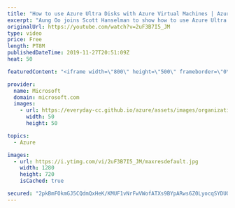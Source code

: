```yaml
---
title: "How to use Azure Ultra Disks with Azure Virtual Machines | Azure Friday"
excerpt: "Aung Oo joins Scott Hanselman to show how to use Azure Ultra Disks. Ultra Disk is a new Managed Disks offering that delivers unprecedented and extremely scalable performance with sub-millisecond latency for the most demanding Azure Virtual Machines and container workloads.  2:00 - Demo  Using Azure ultra"
originalUrl: https://youtube.com/watch?v=2uF3B7I5_JM
type: video
price: Free
length: PT8M
publishedDateTime: 2019-11-27T20:51:09Z
heat: 50

featuredContent: "<iframe width=\"800\" height=\"500\" frameborder=\"0\" src=\"https://www.youtube.com/embed/2uF3B7I5_JM\" allow=\"accelerometer; autoplay; encrypted-media; gyroscope; picture-in-picture\" allowfullscreen></iframe>"

provider:
  name: Microsoft
  domain: microsoft.com
  images:
    - url: https://everyday-cc.github.io/azure/assets/images/organizations/microsoft.com-50x50.jpg
      width: 50
      height: 50

topics:
  - Azure

images:
  - url: https://i.ytimg.com/vi/2uF3B7I5_JM/maxresdefault.jpg
    width: 1280
    height: 720
    isCached: true

secured: "2pkBmFOkmGJ5CQdmQxHeK/KMUF1vNrFwVWofATXs9BYpARws6Z0LyocqSYDUO6unvP0kYJ8SEb9+DxDOF+4uvVVk4OarTba93nxl6bRCr6ygAJ6KQO7p6e+QoNoDtGNOeHhLI6kH1Zk1ZnZK/KLwAkxvTN9eLV6Fqxmb1OeqTU7BcOX5yJlZQUl+v//8IBm8CH+tQ9asNK4siFlOMeYMTYJGZ7fXqce5pAlHkRd+k1e6UM6vwVHxyPgD0d7yeXZfKGoNVDxkMA5PTUkGyFHfkK6XpZXsSA84+bHDOFJS0XGJIyEaMilPd3ZqQk2ppNrMlC0curPC1XNj+2E8+SO9BKBP6H2xuoXq7cbrz+47kSBx6gLw2ldG0X7aeYFDTVmpaV6BXiPxPm6nTXzbWtkkE2VFnab2mkYGPIqItqP0x6A=;QZRlZzCXfzLLdLEQ38AnHA=="
---
```


